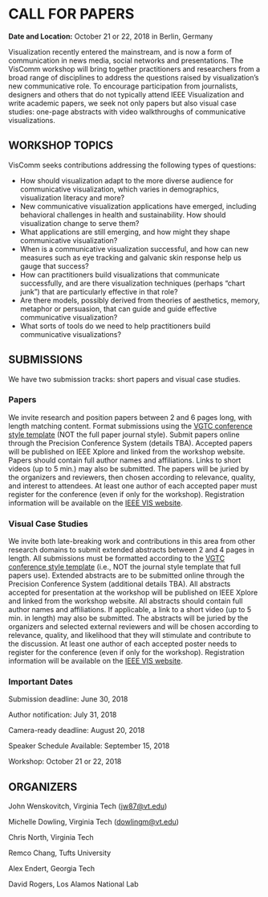 # CALL FOR PAPERS

**Date and Location:** October 21 or 22, 2018 in Berlin, Germany

Visualization recently entered the mainstream, and is now a form of communication in news media, social networks and presentations. The VisComm workshop will bring together practitioners and researchers from a broad range of disciplines to address the questions raised by visualization’s new communicative role. To encourage participation from journalists, designers and others that do not typically attend IEEE Visualization and write academic papers, we seek not only papers but also visual case studies: one-page abstracts with video walkthroughs of communicative visualizations.

## WORKSHOP TOPICS

VisComm seeks contributions addressing the following types of questions: 

- How should visualization adapt to the more diverse audience for communicative visualization, which varies in demographics, visualization literacy and more? 
- New communicative visualization applications have emerged, including behavioral challenges in health and sustainability. How should visualization change to serve them?
- What applications are still emerging, and how might they shape communicative visualization?
- When is a communicative visualization successful, and how can new measures such as eye tracking and galvanic skin response help us gauge that success? 
- How can practitioners build visualizations that communicate successfully, and are there visualization techniques (perhaps “chart junk”) that are particularly effective in that role? 
- Are there models, possibly derived from theories of aesthetics, memory, metaphor or persuasion, that can guide and guide effective communicative visualization?
- What sorts of tools do we need to help practitioners build communicative visualizations?

## SUBMISSIONS

We have two submission tracks: short papers and visual case studies.

### Papers

We invite research and position papers between 2 and 6 pages long, with length matching content.  Format submissions using the [VGTC conference style template](http://junctionpublishing.org/vgtc/Tasks/camera.html) (NOT the full paper journal style).  Submit papers online through the Precision Conference System (details TBA).  Accepted papers will be published on IEEE Xplore and linked from the workshop website.  Papers should contain full author names and affiliations.  Links to short videos (up to 5 min.) may also be submitted. The papers will be juried by the organizers and reviewers, then chosen according to relevance, quality, and interest to attendees. At least one author of each accepted paper must register for the conference (even if only for the workshop). Registration information will be available on the [IEEE VIS website](http://ieeevis.org/year/2018/welcome).
  
### Visual Case Studies

We invite both late-breaking work and contributions in this area from other research domains to submit extended abstracts between 2 and 4 pages in length.  All submissions must be formatted according to the [VGTC conference style template](http://junctionpublishing.org/vgtc/Tasks/camera.html) (i.e., NOT the journal style template that full papers use).  Extended abstracts are to be submitted online through the Precision Conference System (additional details TBA).  All abstracts accepted for presentation at the workshop will be published on IEEE Xplore and linked from the workshop website.  All abstracts should contain full author names and affiliations.  If applicable, a link to a short video (up to 5 min. in length) may also be submitted. The abstracts will be juried by the organizers and selected external reviewers and will be chosen according to relevance, quality, and likelihood that they will stimulate and contribute to the discussion. At least one author of each accepted poster needs to register  for the conference (even if only for the workshop). Registration information will be available on the [IEEE VIS website](http://ieeevis.org/year/2018/welcome).
  
### Important Dates

Submission deadline:  June 30, 2018 

Author notification:  July 31, 2018

Camera-ready deadline:  August 20, 2018

Speaker Schedule Available:  September 15, 2018

Workshop:  October 21 or 22, 2018

## ORGANIZERS

John Wenskovitch, Virginia Tech (jw87@vt.edu)

Michelle Dowling, Virginia Tech (dowlingm@vt.edu)

Chris North, Virginia Tech

Remco Chang, Tufts University

Alex Endert, Georgia Tech

David Rogers, Los Alamos National Lab
